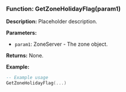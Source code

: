 ### Function: GetZoneHolidayFlag(param1)

**Description:**
Placeholder description.

**Parameters:**
- `param1`: ZoneServer - The zone object.

**Returns:** None.

**Example:**

```lua
-- Example usage
GetZoneHolidayFlag(...)
```
